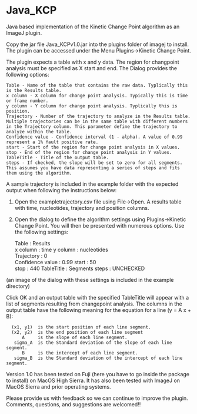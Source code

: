 # Java_KCP
Java based implementation of the Kinetic Change Point algorithm as an ImageJ plugin.

Copy the jar file Java_KCPv1.0.jar into the plugins folder of imagej to install. The plugin can be accessed under the Menu Plugins->Kinetic Change Point. 

The plugin expects a table with x and y data. The region for changpoint analysis must be specified as X start and end. The Dialog provides the following options:

    Table - Name of the table that contains the raw data. Typlically this is the Results table.
    x column - X column for change point analysis. Typically this is time or frame number.
    y column - Y column for change point analysis. Typlically this is position.  
    Trajectory - Number of the trajectory to analyze in the Results table. Multiple trajectories can be in the same table with different numbers in the Trajectory column. This parameter define the trajectory to analyze within the table. 
    Confidence value - Confidence interval (1 - alpha). A value of 0.99 represent a 1% fault positive rate.  
    start - Start of the region for change point analysis in X values.              
    stop - End of the region for change point analysis in Y values.                          
    TableTitle - Title of the output table. 
    steps - If checked, the slope will be set to zero for all segments. This assumes you have data representing a series of steps and fits them using the algorithm.

A sample trajectory is included in the example folder with the expected output when following the instructions below:

1. Open the exampletrajectory.csv file using File->Open. A results table with time, nucleotides, trajectory and position columns.

2. Open the dialog to define the algorithm settings using Plugins->Kinetic Change Point. You will then be presented with numerous options. Use the following settings:

      Table            :   Results   
      x column         :   time 
      y column         :   nucleotides  
      Trajectory       :   0  
      Confidence value :   0.99
      start            :   50     
      stop             :   440
      TableTitle       :   Segments
      steps            :   UNCHECKED

(an image of the dialog with these settings is included in the example directory)

Click OK and an output table with the specified TableTitle will appear with a list of segments resulting from changepoint analysis. The columns in the output table have the following meaning for the equation for a line (y = A x + B):

      (x1, y1)  is the start position of each line segment.
      (x2, y2)  is the end position of each line segment
          A     is the slope of each line segment.
       sigma_A  is the Standard deviation of the slope of each line segment.
          B     is the intercept of each line segment.
       sigma_B  is the Standard deviation of the intercept of each line segment.

Version 1.0 has been tested on Fuji (here you have to go inside the package to install) on MacOS High Sierra. It has also been tested with ImageJ on MacOS Sierra and prior operating systems. 

Please provide us with feedback so we can continue to improve the plugin. Comments, questions, and suggestions are welcomed!!
